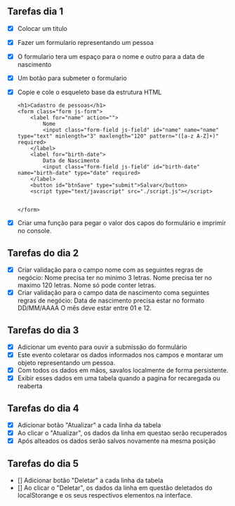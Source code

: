 ## Tarefas dia 1
- [x] Colocar um titulo
- [x] Fazer um formulario representando um pessoa
- [x] O formulario tera um espaço para o nome e outro para a data de nascimento 
- [x] Um botão para submeter o formulario
- [x] Copie e cole o esqueleto base da estrutura HTML

    ```
    <h1>Cadastro de pessoas</h1>
    <form class="form js-form">
        <label for="name" action="">
            Nome
            <input class="form-field js-field" id="name" name="name" type="text" minlength="3" maxlength="120" pattern="([a-z A-Z]+)" required>
        </label>
        <label for="birth-date">
            Data de Nascimento
            <input class="form-field js-field" id="birth-date" name="birth-date" type="date" required>
        </label>
        <button id="btnSave" type="submit">Salvar</button>
        <script type="text/javascript" src="./script.js"></script>


    </form>
    ```

- [x] Criar uma função para pegar o valor dos capos do formulário e imprimir no console.

## Tarefas do dia 2
- [x] Criar validação para o campo nome com as seguintes regras de negócio:
    Nome precisa ter no minimo 3 letras.
    Nome precisa ter no maximo 120 letras.
    Nome só pode conter letras.
- [x] Criar validação para o campo data de nascimento coma seguintes regras de negócio:
    Data de nascimento precisa estar no formato DD/MM/AAAA
    O mês deve estar entre 01 e 12.
## Tarefas do dia 3

- [x] Adicionar um evento para ouvir
a submissão do formulário
- [x] Este evento coletarar os dados informados nos campos e montarar um objeto representando um pessoa.
- [x] Com todos os dados em mãos, savalos localmente de forma persistente.
- [x] Exibir esses dados em uma tabela quando a pagina for recaregada ou reaberta

## Tarefas do dia 4

- [x] Adicionar botão "Atualizar" a cada linha da tabela
- [x] Ao clicar o "Atualizar", os dados da linha em questao serão recuperados
- [x] Após alteados os dados serão salvos novamente na mesma posição

## Tarefas do dia 5

- [] Adicionar botão "Deletar" a cada linha da tabela
- [] Ao clicar o "Deletar", os dados da linha em questão deletados do localStorange e os seus respectivos elementos na interface.